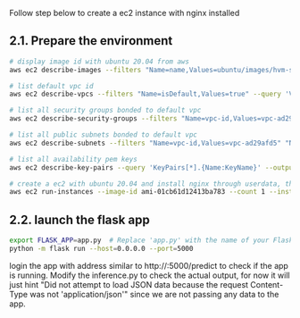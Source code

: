 Follow step below to create a ec2 instance with nginx installed

## 2.1. Prepare the environment

```bash
# display image id with ubuntu 20.04 from aws
aws ec2 describe-images --filters "Name=name,Values=ubuntu/images/hvm-ssd/ubuntu-focal-20.04-amd64-server-*" "Name=owner-id,Values=09972010****" --region us-west-2 --query 'Images[0].ImageId' --output text

# list default vpc id
aws ec2 describe-vpcs --filters "Name=isDefault,Values=true" --query 'Vpcs[*].{ID:VpcId}' --output text

# list all security groups bonded to default vpc
aws ec2 describe-security-groups --filters "Name=vpc-id,Values=vpc-ad29afd5" --query 'SecurityGroups[*].{Name:GroupName,ID:GroupId}' --output text

# list all public subnets bonded to default vpc
aws ec2 describe-subnets --filters "Name=vpc-id,Values=vpc-ad29afd5" "Name=map-public-ip-on-launch,Values=true" --query 'Subnets[*].{Name:SubnetId}' --output text

# list all availability pem keys
aws ec2 describe-key-pairs --query 'KeyPairs[*].{Name:KeyName}' --output text

# create a ec2 with ubuntu 20.04 and install nginx through userdata, the ip address will be passed as input parameter to userdata
aws ec2 run-instances --image-id ami-01cb61d12413ba783 --count 1 --instance-type t2.micro --key-name us-west-2 --security-group-ids sg-0ceb6e950b89e8f69 --subnet-id subnet-b42915ff --user-data file://nginx.sh --tag-specifications 'ResourceType=instance,Tags=[{Key=Name,Value=ec2Endpoint}]' --query 'Instances[*].{ID:InstanceId,IP:PublicIpAddress}' --output text
```

## 2.2. launch the flask app

```bash
export FLASK_APP=app.py  # Replace 'app.py' with the name of your Flask app file if it's different
python -m flask run --host=0.0.0.0 --port=5000
```

login the app with address similar to http://<ec2 public ip>:5000/predict to check if the app is running. Modify the inference.py to check the actual output, for now it will just hint "Did not attempt to load JSON data because the request Content-Type was not 'application/json'" since we are not passing any data to the app.
